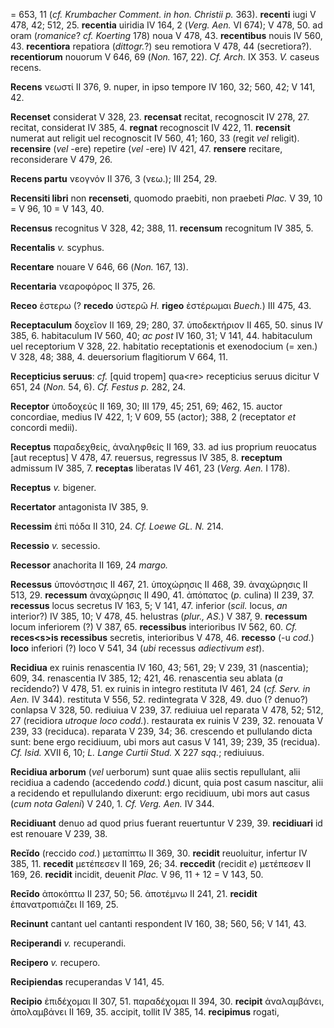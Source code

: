 = 653, 11 (*cf. Krumbacher Comment. in hon. Christii p.* 363).
**recenti** iugi V 478, 42; 512, 25. **recentia** uiridia IV 164, 2
(*Verg. Aen.* VI 674); V 478, 50. ad oram (*romanice*? *cf. Koerting*
178) noua V 478, 43. **recentibus** nouis IV 560, 43. **recentiora**
repatiora (*dittogr.*?) seu remotiora V 478, 44 (secretiora?).
**recentiorum** nouorum V 646, 69 (*Non.* 167, 22). *Cf. Arch.* IX 353.
*V.* caseus recens.

**Recens** νεωστί II 376, 9. nuper, in ipso tempore IV 160, 32; 560, 42;
V 141, 42.

**Recenset** considerat V 328, 23. **recensat** recitat, recognoscit IV
278, 27. recitat, considerat IV 385, 4. **regnat** recognoscit IV 422,
11. **recensit** numerat aut religit uel recognoscit IV 560, 41; 160, 33
(regit *vel* religit). **recensire** (*vel* -ere) repetire (*vel* -ere)
IV 421, 47. **rensere** recitare, reconsiderare V 479, 26.

**Recens partu** νεογνόν II 376, 3 (νεω.); III 254, 29.

**Recensiti libri** non **recenseti**, quomodo praebiti, non praebeti
*Plac.* V 39, 10 = V 96, 10 = V 143, 40.

**Recensus** recognitus V 328, 42; 388, 11. **recensum** recognitum IV
385, 5.

**Recentalis** *v.* scyphus.

**Recentare** nouare V 646, 66 (*Non.* 167, 13).

**Recentaria** νεαροφόρος II 375, 26.

**Receo** ἐστερω (? **recedo** ὑστερῶ *H.* **rigeo** ἐστέρωμαι *Buech.*)
III 475, 43.

**Receptaculum** δοχεῖον II 169, 29; 280, 37. ὑποδεκτήριον II 465, 50.
sinus IV 385, 6. habitaculum IV 560, 40; *ac post* IV 160, 31; V 141,
44. habitaculum uel receptorium V 328, 22. habitatio receptationis et
exenodocium (= xen.) V 328, 48; 388, 4. deuersorium flagitiorum V 664,
11.

**Recepticius seruus**: *cf.* [quid tropem] qua\<re\> recepticius
seruus dicitur V 651, 24 (*Non.* 54, 6). *Cf. Festus p.* 282, 24.

**Receptor** ὑποδοχεύς II 169, 30; III 179, 45; 251, 69; 462, 15. auctor
concordiae, medius IV 422, 1; V 609, 55 (actor); 388, 2 (receptator *et*
concordi medii).

**Receptus** παραδεχθείς, ἀναληφθείς II 169, 33. ad ius proprium
reuocatus [aut receptus] V 478, 47. reuersus, regressus IV 385, 8.
**receptum** admissum IV 385, 7. **receptas** liberatas IV 461, 23
(*Verg. Aen.* I 178).

**Receptus** *v.* bigener.

**Recertator** antagonista IV 385, 9.

**Recessim** ἐπὶ πόδα II 310, 24. *Cf. Loewe GL. N.* 214.

**Recessio** *v.* secessio.

**Recessor** anachorita II 169, 24 *margo.*

**Recessus** ὑπονόστησις II 467, 21. ὑποχώρησις II 468, 39. ἀναχώρησις
II 513, 29. **recessum** ἀναχώρησις II 490, 41. ἀπόπατος (*p.* culina)
II 239, 37. **recessus** locus secretus IV 163, 5; V 141, 47. inferior
(*scil.* locus, *an* interior?) IV 385, 10; V 478, 45. helustras
(*plur., AS.*) V 387, 9. **recessum** locum inferiorem (?) V 387, 65.
**recessibus** interioribus IV 562, 60. *Cf.* **reces\<s\>is
recessibus** secretis, interioribus V 478, 46. **recesso** (-u *cod.*)
**loco** inferiori (?) loco V 541, 34 (*ubi* recessus *adiectivum est*).

**Recidiua** ex ruinis renascentia IV 160, 43; 561, 29; V 239, 31
(nascentia); 609, 34. renascentia IV 385, 12; 421, 46. renascentia seu
ablata (*a* recīdendo?) V 478, 51. ex ruinis in integro restituta IV
461, 24 (*cf. Serv. in Aen.* IV 344). restituta V 556, 52. redintegrata
V 328, 49. duo (? denuo?) conlapsa V 328, 50. rediuiua V 239, 37.
rediuiua uel reparata V 478, 52; 512, 27 (recidiora *utroque loco
codd.*). restaurata ex ruinis V 239, 32. renouata V 239, 33 (reciduca).
reparata V 239, 34; 36. crescendo et pullulando dicta sunt: bene ergo
recidiuum, ubi mors aut casus V 141, 39; 239, 35 (recidua). *Cf. Isid.*
XVII 6, 10; *L. Lange Curtii Stud.* X 227 *sqq.*; rediuiuus.

**Recidiua arborum** (*vel* uerborum) sunt quae aliis sectis
repullulant, alii recidiua a cadendo (accedendo *codd.*) dicunt, quia
post casum nascitur, alii a recidendo et repullulando dixerunt: ergo
recidiuum, ubi mors aut casus (*cum nota Galeni*) V 240, 1. *Cf. Verg.
Aen.* IV 344.

**Recidiuant** denuo ad quod prius fuerant reuertuntur V 239, 39.
**recidiuari** id est renouare V 239, 38.

**Recĭdo** (reccido *cod.*) μεταπίπτω II 369, 30. **recidit**
reuoluitur, infertur IV 385, 11. **recedit** μετέπεσεν II 169, 26; 34.
**reccedit** (recidit *e*) μετέπεσεν II 169, 26. **recidit** incidit,
deuenit *Plac.* V 96, 11 + 12 = V 143, 50.

**Recīdo** ἀποκόπτω II 237, 50; 56. ἀποτέμνω II 241, 21. **recidit**
ἐπανατροπιάζει II 169, 25.

**Recinunt** cantant uel cantanti respondent IV 160, 38; 560, 56; V 141,
43.

**Reciperandi** *v.* recuperandi.

**Recipero** *v.* recupero.

**Recipiendas** recuperandas V 141, 45.

**Recipio** ἐπιδέχομαι II 307, 51. παραδέχομαι II 394, 30. **recipit**
ἀναλαμβάνει, ἀπολαμβάνει II 169, 35. accipit, tollit IV 385, 14.
**recipimus** rogati,
